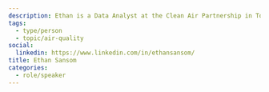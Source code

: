 ```yaml
---
description: Ethan is a Data Analyst at the Clean Air Partnership in Toronto, where they create vehicle inventories to track municipal greenhouse gas emissions. Ethan also works at the University of Toronto, assisting with research for a Universal Basic Income pilot project.
tags:
  - type/person
  - topic/air-quality
social:
  linkedin: https://www.linkedin.com/in/ethansansom/
title: Ethan Sansom
categories:
  - role/speaker
---
```

